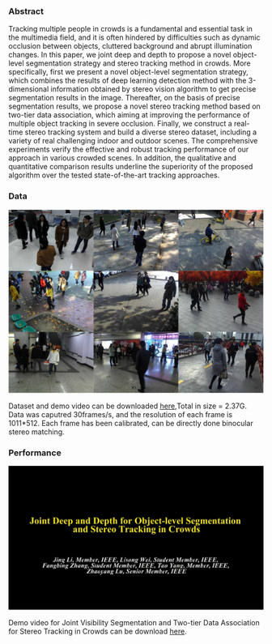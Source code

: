 ### Abstract

Tracking multiple people in crowds is a fundamental and essential task in the multimedia field, and it is often hindered by difficulties
such as dynamic occlusion between objects, cluttered background and abrupt illumination changes. In this paper, we joint deep and depth 
to propose a novel object-level segmentation strategy and stereo tracking method in crowds. More specifically, first we present a novel object-level segmentation strategy, which combines the results of deep learning detection method with the 3-dimensional information obtained by stereo vision algorithm to get precise segmentation results in the image. Thereafter, on the basis of precise segmentation results, we propose a novel stereo tracking method based on two-tier data association, which aiming at improving the performance of multiple object tracking in severe occlusion. Finally, we construct a real-time stereo tracking system and build a diverse stereo dataset, including a variety of real challenging indoor and outdoor scenes. The comprehensive experiments verify the effective and robust tracking performance of our approach in various crowded scenes. In addition, the qualitative and quantitative comparison results underline the superiority of the proposed algorithm over the tested state-of-the-art tracking approaches.

### Data

![Image](dataset.png)

Dataset and demo video can be downloaded [here](https://pan.baidu.com/s/1kWqemhx),Total in size = 2.37G. Data was caputred 30frames/s, 
and the resolution of each frame is 1011*512. Each frame has been calibrated, can be directly done binocular stereo matching.


### Performance

![Image](demo.png)

Demo video for Joint Visibility Segmentation and Two-tier Data Association for Stereo Tracking in Crowds can be download [here](https://pan.baidu.com/s/1kWqemhx).
